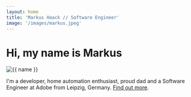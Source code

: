```yaml
---
layout: home
title: 'Markus Haack // Software Engineer'
image: '/images/markus.jpeg'
---
```


# Hi, my name is Markus

<div class="hero__image"><img src="{{ image | url }}" alt="{{ name }}"></div>

I'm a developer, home automation enthusiast, proud dad and a Software Engineer at Adobe from Leipzig, Germany. [Find out more](/about).
